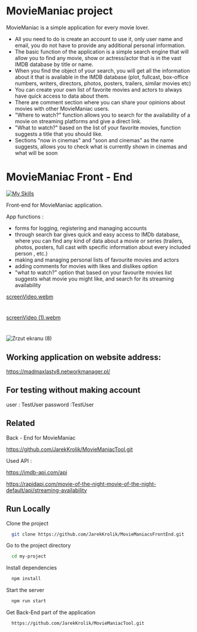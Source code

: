 # MovieManiac project

MovieManiac is a simple application for every movie lover.
 - All you need to do is create an account to use it, only user name and email, you do not have to provide any additional personal information.
 - The basic function of the application is a simple search engine that will allow you to find any movie, show or actress/actor that is in the vast IMDB database by title or name.
 - When you find the object of your search, you will get all the information about it that is available in the IMDB database (plot, fullcast, box-office numbers, writers, directors, photos, posters, trailers, similar movies etc)
 - You can create your own list of favorite movies and actors to always have quick access to data about them.
 - There are comment section where you can share your opinions about movies with other MovieManiac users.
 - "Where to watch?" function allows you to search for the availability of a movie on streaming platforms and give a direct link.
 - "What to watch?"  based on the list of your favorite movies, function suggests a title that you should like.
 - Sections "now in cinemas" and "soon and cinemas" as the name suggests, allows you to check what is currently shown in cinemas and what will be soon


# MovieManiac Front - End
[![My Skills](https://skillicons.dev/icons?i=js,html,css,react,ts)](https://skillicons.dev)

Front-end for MovieManiac application.

App functions :
 - forms for logging, registering and managing accounts
 - through search bar gives quick and easy access to IMDb database, where you can find any kind of data about a movie or series (trailers, photos, posters, full cast with specific information about every included person , etc.)
 - making and managing personal lists of favourite movies and actors
 - adding comments for movies with likes and dislikes option
 - "what to watch?" option that based on your favourite movies list suggests what movie you might like, and search for its streaming availability
 



[screenVideo.webm](https://user-images.githubusercontent.com/101992103/229602440-4ae578e7-b13d-4f5f-9f75-c0d86d3c2863.webm)

#

[screenVideo (1).webm](https://user-images.githubusercontent.com/101992103/230097346-d5447965-dc54-499f-90ab-0b27d0c6c15d.webm)

#



![Zrzut ekranu (8)](https://user-images.githubusercontent.com/101992103/230477546-216a3e50-9307-45f2-af92-b6924c10510a.png)

## Working application on website address:

https://madmaxlastv8.networkmanager.pl/

## For testing without making account
user : TestUser
password :TestUser


## Related

Back - End for MovieManiac

https://github.com/JarekKrolik/MovieManiacTool.git

Used API :

https://imdb-api.com/api

https://rapidapi.com/movie-of-the-night-movie-of-the-night-default/api/streaming-availability


## Run Locally

Clone the project

```bash
  git clone https://github.com/JarekKrolik/MovieManiacsFrontEnd.git
```

Go to the project directory

```bash
  cd my-project
```

Install dependencies

```bash
  npm install
```

Start the server

```bash
  npm run start
```

Get Back-End part of the application

```bash
  https://github.com/JarekKrolik/MovieManiacTool.git
```

